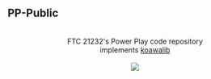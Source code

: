## PP-Public
<div align=center>
  <br/>
  FTC 21232's Power Play code repository
  <br/>
  implements <a href=https://github.com/AsianKoala/koawalib>koawalib</a>
  <br/>
  <br/>
  <img src=https://user-images.githubusercontent.com/45741682/198860670-90de8a61-a749-41ed-9d91-14acc626fa6a.png></img>
</div>

